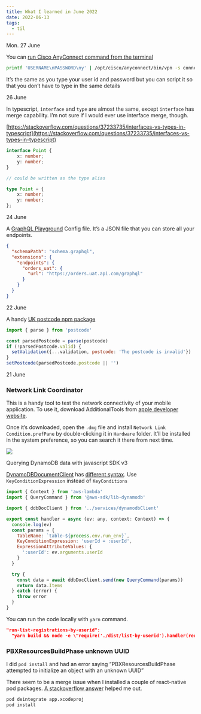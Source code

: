 ```yaml
---
title: What I learned in June 2022
date: 2022-06-13
tags:
  - til
---
```


Mon. 27 June

You can [run Cisco AnyConnect command from the terminal](https://superuser.com/questions/649614/connect-using-anyconnect-from-command-line)

```bash
printf 'USERNAME\nPASSWORD\ny' | /opt/cisco/anyconnect/bin/vpn -s connect HOST
```

It’s the same as you type your user id and password but you can script it so that you don’t have to type in the same details

26 June

In typescript, `interface` and `type` are almost the same, except `interface` has merge capability. I’m not sure if I would ever use interface merge, though.

[https://stackoverflow.com/questions/37233735/interfaces-vs-types-in-typescript](https://stackoverflow.com/questions/37233735/interfaces-vs-types-in-typescript)

```typescript
interface Point {
    x: number;
    y: number;
}

// could be written as the type alias

type Point = {
    x: number;
    y: number;
};
```

24 June

A [GraphQL Playground](https://github.com/graphql/graphql-playground) Config file. It’s a JSON file that you can store all your endpoints.

```json
{
  "schemaPath": "schema.graphql",
  "extensions": {
    "endpoints": {
      "orders_uat": {
        "url": "https://orders.uat.api.com/graphql"
      }
    }
  }
}
```

22 June

A handy [UK postcode npm package](https://github.com/ideal-postcodes/postcode)

```javascript
import { parse } from 'postcode'

const parsedPostcode = parse(postcode)
if (!parsedPostcode.valid) {
  setValidation({...validation, postcode: 'The postcode is invalid'})
}
setPostcode(parsedPostcode.postcode || '')
```

21 June

### Network Link Coordinator

This is a handy tool to test the network connectivity of your mobile application. To use it, download AdditionalTools from [apple developer website](https://developer.apple.com/download). 

Once it’s downloaded, open the `.dmg` file and install `Network Link Condition.prefPane` by double-clicking it in `Hardware` folder. It’ll be installed in the system preference, so you can search it there from next time. 

![](https://s3.us-west-2.amazonaws.com/secure.notion-static.com/ee064a04-3de4-43d4-b868-5dd4a811ff24/Untitled.png?X-Amz-Algorithm=AWS4-HMAC-SHA256&X-Amz-Content-Sha256=UNSIGNED-PAYLOAD&X-Amz-Credential=AKIAT73L2G45EIPT3X45%2F20230411%2Fus-west-2%2Fs3%2Faws4_request&X-Amz-Date=20230411T012854Z&X-Amz-Expires=3600&X-Amz-Signature=32cfe334c6dcad5429435c7c64801830b59c17038343e412006f8375bd18d111&X-Amz-SignedHeaders=host&x-id=GetObject)

Querying DynamoDB data with javascript SDK v3

[DynamoDBDocumentClient](https://docs.aws.amazon.com/AWSJavaScriptSDK/latest/AWS/DynamoDB/DocumentClient.html#query-property) has [different syntax](https://docs.aws.amazon.com/amazondynamodb/latest/developerguide/LegacyConditionalParameters.KeyConditions.html). Use `KeyConditionExpression` instead of `KeyConditions`

```javascript
import { Context } from 'aws-lambda'
import { QueryCommand } from '@aws-sdk/lib-dynamodb'

import { ddbDocClient } from '../services/dynamodbClient'

export const handler = async (ev: any, context: Context) => {
  console.log(ev)
  const params = {
    TableName: `table-${process.env.run_env}`,
    KeyConditionExpression: 'userId = :userId',
    ExpressionAttributeValues: {
      ':userId': ev.arguments.userId
    }
  }

  try {
    const data = await ddbDocClient.send(new QueryCommand(params))
    return data.Items
  } catch (error) {
    throw error
  }
}
```

You can run the code locally with `yarn` command.

```json
"run-list-registrations-by-userid": 
  "yarn build && node -e \"require('./dist/list-by-userid').handler(require('./list-by-userid-event.json')).then(x => console.log(x));\"",
```

### PBXResourcesBuildPhase unknown UUID

I did `pod install` and had an error saying “PBXResourcesBuildPhase attempted to initialize an object with an unknown UUID”

There seem to be a merge issue when I installed a couple of react-native pod packages. [A stackoverflow answer](https://stackoverflow.com/questions/36597286/pbxresourcesbuildphase-uuid-attempted-to-initialize-an-object-with-an-unkno) helped me out. 

```bash
pod deintegrate app.xcodeproj
pod install
```


